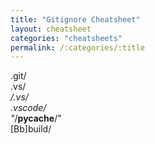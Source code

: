 ```yaml
---
title: "Gitignore Cheatsheet"
layout: cheatsheet
categories: "cheatsheets"
permalink: /:categories/:title
---
```


.git/<br>
.vs/<br>
*/.vs/<br>
.vscode/<br>
"*/__pycache__/"<br>
[Bb]build/